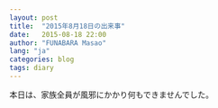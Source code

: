 ```yaml
---
layout: post
title:  "2015年8月18日の出来事"
date:   2015-08-18 22:00
author: "FUNABARA Masao"
lang: "ja"
categories: blog
tags: diary
---
```


本日は、家族全員が風邪にかかり何もできませんでした。
